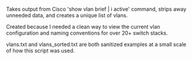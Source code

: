 Takes output from Cisco 'show vlan brief | i active' command, strips away unneeded data, and creates a unique list of vlans.

Created because I needed a clean way to view the current vlan configuration and naming conventions for over 20+ switch stacks.

vlans.txt and vlans_sorted.txt are both sanitized examples at a small scale of how this script was used.

